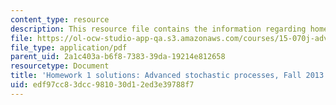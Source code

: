 ```yaml
---
content_type: resource
description: This resource file contains the information regarding homework 1 solutions.
file: https://ol-ocw-studio-app-qa.s3.amazonaws.com/courses/15-070j-advanced-stochastic-processes-fall-2013/edf97cc83dcc981030d12ed3e39788f7_MIT15_070JF13_Pset1_Sol.pdf
file_type: application/pdf
parent_uid: 2a1c403a-b6f8-7383-39da-19214e812658
resourcetype: Document
title: 'Homework 1 solutions: Advanced stochastic processes, Fall 2013'
uid: edf97cc8-3dcc-9810-30d1-2ed3e39788f7
---
```


